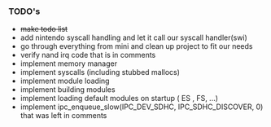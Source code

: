 ### TODO's

* ~~make todo list~~
* add nintendo syscall handling and let it call our syscall handler(swi)
* go through everything from mini and clean up project to fit our needs
* verify nand irq code that is in comments
* implement memory manager
* implement syscalls (including stubbed mallocs)
* implement module loading
* implement building modules
* implement loading default modules on startup ( ES , FS, ...)
* implement ipc_enqueue_slow(IPC_DEV_SDHC, IPC_SDHC_DISCOVER, 0) that was left in comments